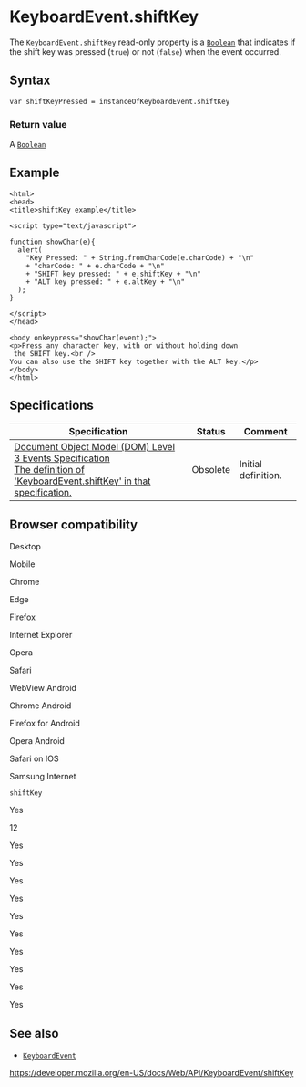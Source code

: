 # KeyboardEvent.shiftKey

The `KeyboardEvent.shiftKey` read-only property is a [`Boolean`](https://developer.mozilla.org/en-US/docs/Web/JavaScript/Reference/Global_Objects/Boolean) that indicates if the shift key was pressed (`true`) or not (`false`) when the event occurred.

## Syntax

    var shiftKeyPressed = instanceOfKeyboardEvent.shiftKey

### Return value

A [`Boolean`](https://developer.mozilla.org/en-US/docs/Web/JavaScript/Reference/Global_Objects/Boolean)

## Example

    <html>
    <head>
    <title>shiftKey example</title>

    <script type="text/javascript">

    function showChar(e){
      alert(
        "Key Pressed: " + String.fromCharCode(e.charCode) + "\n"
        + "charCode: " + e.charCode + "\n"
        + "SHIFT key pressed: " + e.shiftKey + "\n"
        + "ALT key pressed: " + e.altKey + "\n"
      );
    }

    </script>
    </head>

    <body onkeypress="showChar(event);">
    <p>Press any character key, with or without holding down
     the SHIFT key.<br />
    You can also use the SHIFT key together with the ALT key.</p>
    </body>
    </html>

## Specifications

<table><thead><tr class="header"><th>Specification</th><th>Status</th><th>Comment</th></tr></thead><tbody><tr class="odd"><td><a href="https://www.w3.org/TR/2014/WD-DOM-Level-3-Events-20140925/#widl-KeyboardEvent-shiftKey">Document Object Model (DOM) Level 3 Events Specification<br />
<span class="small">The definition of 'KeyboardEvent.shiftKey' in that specification.</span></a></td><td><span class="spec-obsolete">Obsolete</span></td><td>Initial definition.</td></tr></tbody></table>

## Browser compatibility

Desktop

Mobile

Chrome

Edge

Firefox

Internet Explorer

Opera

Safari

WebView Android

Chrome Android

Firefox for Android

Opera Android

Safari on IOS

Samsung Internet

`shiftKey`

Yes

12

Yes

Yes

Yes

Yes

Yes

Yes

Yes

Yes

Yes

Yes

## See also

- [`KeyboardEvent`](../keyboardevent)

<a href="https://developer.mozilla.org/en-US/docs/Web/API/KeyboardEvent/shiftKey" class="_attribution-link">https://developer.mozilla.org/en-US/docs/Web/API/KeyboardEvent/shiftKey</a>
